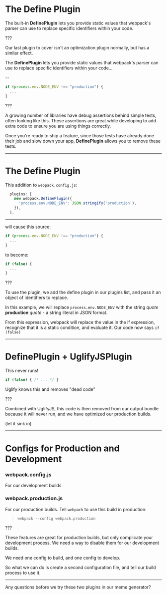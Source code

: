 # The Define Plugin

The built-in __DefinePlugin__ lets you provide static values that webpack's parser can use to replace specific identifiers within your code.


???

Our last plugin to cover isn't an optimization plugin normally, but has a similar effect.

The __DefinePlugin__ lets you provide static values that webpack's parser can use to replace specific identifiers within your code...

--

```js
if (process.env.NODE_ENV !== "production") {
  ...
}
```

???

A growing number of libraries have debug assertions behind simple tests, often looking like this.  These assertions are great while developing to add extra code to ensure you are using things correctly.

Once you're ready to ship a feature, since those tests have already done their job and slow down your app, __DefinePlugin__ allows you to remove these tests.

---

# The Define Plugin

This addition to `webpack.config.js`:
```js
  plugins: [
    new webpack.DefinePlugin({
      'process.env.NODE_ENV': JSON.stringify('production'),
    }),
  ],
```
----

will cause this source:

```js
if (process.env.NODE_ENV !== "production") {
  ...
}
```

to become:
```js
if (false) {
  ...
}
```

???

To use the plugin, we add the define plugin in our plugins list, and pass it an object of identifiers to replace.

In this example, we will replace `process.env.NODE_ENV` with the string *quote* **production** *quote* - a string literal in JSON format.

From this expression, webpack will replace the value in the if expression, recognize that it is a static condition, and evaluate it.  Our code now says `if (false)`

---

# DefinePlugin + UglifyJSPlugin

This never runs!

```js
if (false) { /* ... */ }
```

Uglify knows this and removes "dead code"

???

Combined with UglifyJS, this code is then removed from our output bundle because it will never run, and we have optimized our production builds.

(let it sink in)

---

# Configs for Production and Development

### webpack.config.js

For our development builds

### webpack.production.js

For our production builds. Tell `webpack` to use this build in production:

> `webpack --config webpack.production`


???

These features are great for production builds, but only complicate your development process.  We need a way to disable them for our development builds.

We need one config to build, and one config to develop.

So what we can do is create a second configuration file, and tell our build process to use it.

----

Any questions before we try these two plugins in our meme generator?
